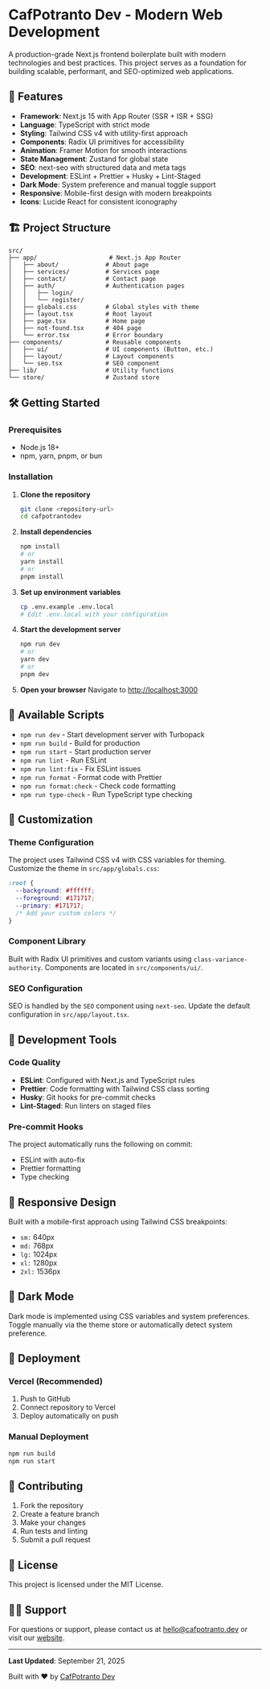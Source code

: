 # CafPotranto Dev - Modern Web Development

A production-grade Next.js frontend boilerplate built with modern technologies and best practices. This project serves as a foundation for building scalable, performant, and SEO-optimized web applications.

<!-- Deployment trigger: 2025-09-21 -->

## 🚀 Features

- **Framework**: Next.js 15 with App Router (SSR + ISR + SSG)
- **Language**: TypeScript with strict mode
- **Styling**: Tailwind CSS v4 with utility-first approach
- **Components**: Radix UI primitives for accessibility
- **Animation**: Framer Motion for smooth interactions
- **State Management**: Zustand for global state
- **SEO**: next-seo with structured data and meta tags
- **Development**: ESLint + Prettier + Husky + Lint-Staged
- **Dark Mode**: System preference and manual toggle support
- **Responsive**: Mobile-first design with modern breakpoints
- **Icons**: Lucide React for consistent iconography

## 🏗️ Project Structure

```
src/
├── app/                    # Next.js App Router
│   ├── about/             # About page
│   ├── services/          # Services page
│   ├── contact/           # Contact page
│   ├── auth/              # Authentication pages
│   │   ├── login/
│   │   └── register/
│   ├── globals.css        # Global styles with theme
│   ├── layout.tsx         # Root layout
│   ├── page.tsx           # Home page
│   ├── not-found.tsx      # 404 page
│   └── error.tsx          # Error boundary
├── components/            # Reusable components
│   ├── ui/                # UI components (Button, etc.)
│   ├── layout/            # Layout components
│   └── seo.tsx            # SEO component
├── lib/                   # Utility functions
└── store/                 # Zustand store
```

## 🛠️ Getting Started

### Prerequisites

- Node.js 18+
- npm, yarn, pnpm, or bun

### Installation

1. **Clone the repository**

   ```bash
   git clone <repository-url>
   cd cafpotrantodev
   ```

2. **Install dependencies**

   ```bash
   npm install
   # or
   yarn install
   # or
   pnpm install
   ```

3. **Set up environment variables**

   ```bash
   cp .env.example .env.local
   # Edit .env.local with your configuration
   ```

4. **Start the development server**

   ```bash
   npm run dev
   # or
   yarn dev
   # or
   pnpm dev
   ```

5. **Open your browser**
   Navigate to [http://localhost:3000](http://localhost:3000)

## 📜 Available Scripts

- `npm run dev` - Start development server with Turbopack
- `npm run build` - Build for production
- `npm run start` - Start production server
- `npm run lint` - Run ESLint
- `npm run lint:fix` - Fix ESLint issues
- `npm run format` - Format code with Prettier
- `npm run format:check` - Check code formatting
- `npm run type-check` - Run TypeScript type checking

## 🎨 Customization

### Theme Configuration

The project uses Tailwind CSS v4 with CSS variables for theming. Customize the theme in `src/app/globals.css`:

```css
:root {
  --background: #ffffff;
  --foreground: #171717;
  --primary: #171717;
  /* Add your custom colors */
}
```

### Component Library

Built with Radix UI primitives and custom variants using `class-variance-authority`. Components are located in `src/components/ui/`.

### SEO Configuration

SEO is handled by the `SEO` component using `next-seo`. Update the default configuration in `src/app/layout.tsx`.

## 🔧 Development Tools

### Code Quality

- **ESLint**: Configured with Next.js and TypeScript rules
- **Prettier**: Code formatting with Tailwind CSS class sorting
- **Husky**: Git hooks for pre-commit checks
- **Lint-Staged**: Run linters on staged files

### Pre-commit Hooks

The project automatically runs the following on commit:

- ESLint with auto-fix
- Prettier formatting
- Type checking

## 📱 Responsive Design

Built with a mobile-first approach using Tailwind CSS breakpoints:

- `sm:` 640px
- `md:` 768px
- `lg:` 1024px
- `xl:` 1280px
- `2xl:` 1536px

## 🌙 Dark Mode

Dark mode is implemented using CSS variables and system preferences. Toggle manually via the theme store or automatically detect system preference.

## 🚀 Deployment

### Vercel (Recommended)

1. Push to GitHub
2. Connect repository to Vercel
3. Deploy automatically on push

### Manual Deployment

```bash
npm run build
npm run start
```

## 🤝 Contributing

1. Fork the repository
2. Create a feature branch
3. Make your changes
4. Run tests and linting
5. Submit a pull request

## 📄 License

This project is licensed under the MIT License.

## 🙋‍♂️ Support

For questions or support, please contact us at hello@cafpotranto.dev or visit our [website](https://cafpotranto.dev).

---

**Last Updated**: September 21, 2025

Built with ❤️ by [CafPotranto Dev](https://cafpotranto.dev)
